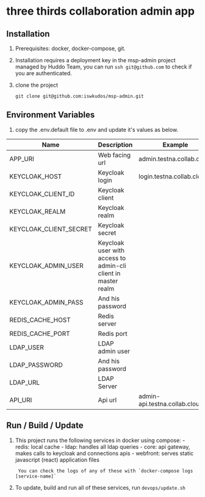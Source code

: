 # three thirds collaboration admin app

## Installation

1.  Prerequisites: docker, docker-compose, git.

1.  Installation requires a deployment key in the msp-admin project managed by Huddo Team, you can run `ssh git@github.com` to check if you are authenticated.

1.  clone the project

        git clone git@github.com:iswkudos/msp-admin.git

## Environment Variables

1. copy the .env.default file to .env and update it's values as below.

| Name                   | Description                                                   | Example                       |
| ---------------------- | ------------------------------------------------------------- | ----------------------------- |
| APP_URI                | Web facing url                                                | admin.testna.collab.cloud     |
| KEYCLOAK_HOST          | Keycloak login                                                | login.testna.collab.cloud     |
| KEYCLOAK_CLIENT_ID     | Keycloak client                                               |                               |
| KEYCLOAK_REALM         | Keycloak realm                                                |                               |
| KEYCLOAK_CLIENT_SECRET | Keycloak secret                                               |                               |
| KEYCLOAK_ADMIN_USER    | Keycloak user with access to admin-cli client in master realm |                               |
| KEYCLOAK_ADMIN_PASS    | And his password                                              |                               |
| REDIS_CACHE_HOST       | Redis server                                                  |                               |
| REDIS_CACHE_PORT       | Redis port                                                    |                               |
| LDAP_USER              | LDAP admin user                                               |                               |
| LDAP_PASSWORD          | And his password                                              |                               |
| LDAP_URL               | LDAP Server                                                   |                               |
| API_URI                | Api url                                                       | admin-api.testna.collab.cloud |

## Run / Build / Update

1. This project runs the following services in docker using compose:
        - redis: local cache
        - ldap: handles all ldap queries
        - core: api gateway, makes calls to keycloak and connections apis
        - webfront: serves static javascript (react) application files

        You can check the logs of any of these with `docker-compose logs [service-name]`

1. To update, build and run all of these services, run `devops/update.sh`
